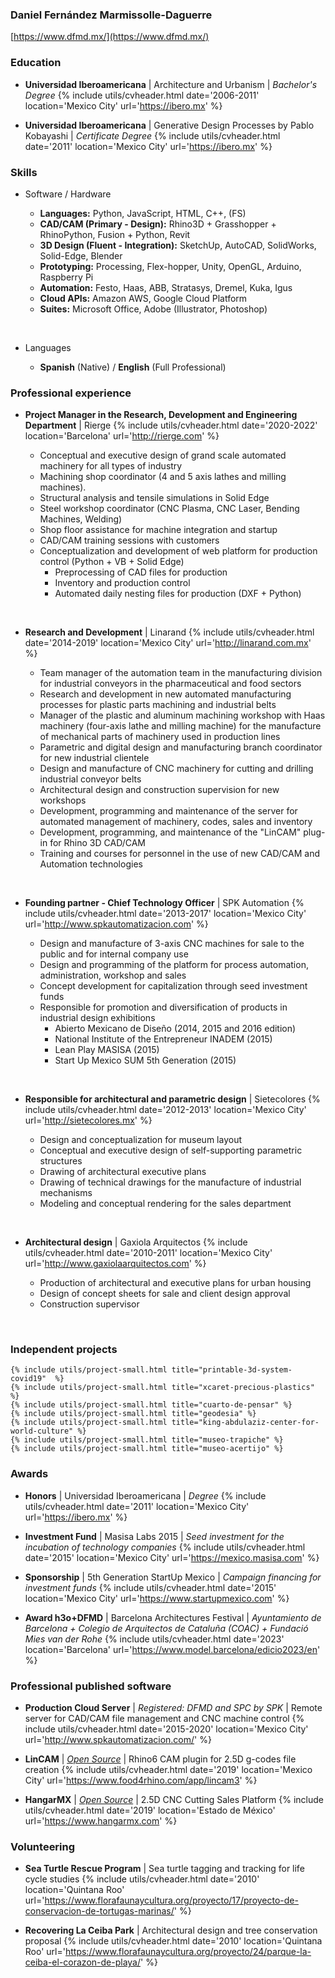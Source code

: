 ### Daniel Fernández Marmissolle-Daguerre

<!-- I specialize in the design and programming of parametric structures, software development and automated machinery manufacturing -->

<i class="fas fa-link"></i> [https://www.dfmd.mx/](https://www.dfmd.mx/)

### Education

  - **Universidad Iberoamericana** | Architecture and Urbanism | *Bachelor's Degree*
  {% include utils/cvheader.html date='2006-2011' location='Mexico City' url='https://ibero.mx' %}

  - **Universidad Iberoamericana** | Generative Design Processes by Pablo Kobayashi | *Certificate Degree*
  {% include utils/cvheader.html date='2011' location='Mexico City' url='https://ibero.mx' %}

### Skills

- Software / Hardware
  - **Languages:** Python, JavaScript, HTML, C++, (FS)
  - **CAD/CAM (Primary - Design):** Rhino3D + Grasshopper + RhinoPython, Fusion + Python, Revit
  - **3D Design (Fluent - Integration):** SketchUp, AutoCAD, SolidWorks, Solid-Edge, Blender
  - **Prototyping:** Processing, Flex-hopper, Unity, OpenGL, Arduino, Raspberry Pi
  - **Automation:** Festo, Haas, ABB, Stratasys, Dremel, Kuka, Igus
  - **Cloud APIs:** Amazon AWS, Google Cloud Platform
  - **Suites:** Microsoft Office, Adobe (Illustrator, Photoshop)
  <p class='blank-space'>&nbsp;</p>

- Languages
  - **Spanish** (Native) / **English** (Full Professional)

### Professional experience

  - **Project Manager in the Research, Development and Engineering Department** | Rierge
  {% include utils/cvheader.html date='2020-2022' location='Barcelona' url='http://rierge.com' %}

    - Conceptual and executive design of grand scale automated machinery for all types of industry
    - Machining shop coordinator (4 and 5 axis lathes and milling machines).
    - Structural analysis and tensile simulations in Solid Edge
    - Steel workshop coordinator (CNC Plasma, CNC Laser, Bending Machines, Welding)
    - Shop floor assistance for machine integration and startup
    - CAD/CAM training sessions with customers
    - Conceptualization and development of web platform for production control (Python + VB + Solid Edge)
      - Preprocessing of CAD files for production
      - Inventory and production control
      - Automated daily nesting files for production (DXF + Python)   
      <p class='blank-space'>&nbsp;</p>

  - **Research and Development** | Linarand
    {% include utils/cvheader.html date='2014-2019' location='Mexico City' url='http://linarand.com.mx' %}

    - Team manager of the automation team in the manufacturing division for industrial conveyors in the pharmaceutical and food sectors
    - Research and development in new automated manufacturing processes for plastic parts machining and industrial belts
    - Manager of the plastic and aluminum machining workshop with Haas machinery (four-axis lathe and milling machine) for the manufacture of mechanical parts of machinery used in production lines
    - Parametric and digital design and manufacturing branch coordinator for new industrial clientele
    - Design and manufacture of CNC machinery for cutting and drilling industrial conveyor belts
    - Architectural design and construction supervision for new workshops
    - Development, programming and maintenance of the server for automated management of machinery, codes, sales and inventory
    - Development, programming, and maintenance of the "LinCAM" plug-in for Rhino 3D CAD/CAM
    - Training and courses for personnel in the use of new CAD/CAM and Automation technologies
    <p class='blank-space'>&nbsp;</p>

  - **Founding partner - Chief Technology Officer** | SPK Automation
    {% include utils/cvheader.html date='2013-2017' location='Mexico City' url='http://www.spkautomatizacion.com' %}

    - Design and manufacture of 3-axis CNC machines for sale to the public and for internal company use
    - Design and programming of the platform for process automation, administration, workshop and sales
    - Concept development for capitalization through seed investment funds
    - Responsible for promotion and diversification of products in industrial design exhibitions
      - Abierto Mexicano de Diseño (2014, 2015 and 2016 edition)
      - National Institute of the Entrepreneur INADEM (2015)
      - Lean Play MASISA (2015)
      - Start Up Mexico SUM 5th Generation (2015)
      <p class='blank-space'>&nbsp;</p>

  - **Responsible for architectural and parametric design** | Sietecolores
    {% include utils/cvheader.html date='2012-2013' location='Mexico City' url='http://sietecolores.mx' %}

      - Design and conceptualization for museum layout
      - Conceptual and executive design of self-supporting parametric structures
      - Drawing of architectural executive plans
      - Drawing of technical drawings for the manufacture of industrial mechanisms
      - Modeling and conceptual rendering for the sales department
      <p class='blank-space'>&nbsp;</p>

  - **Architectural design** | Gaxiola Arquitectos
    {% include utils/cvheader.html date='2010-2011' location='Mexico City' url='http://www.gaxiolaarquitectos.com' %}

      - Production of architectural and executive plans for urban housing
      - Design of concept sheets for sale and client design approval
      - Construction supervisor
      <p class='blank-space'>&nbsp;</p>

### Independent projects

    {% include utils/project-small.html title="printable-3d-system-covid19"  %}
    {% include utils/project-small.html title="xcaret-precious-plastics" %}
    {% include utils/project-small.html title="cuarto-de-pensar" %}
    {% include utils/project-small.html title="geodesia" %}
    {% include utils/project-small.html title="king-abdulaziz-center-for-world-culture" %}
    {% include utils/project-small.html title="museo-trapiche" %}
    {% include utils/project-small.html title="museo-acertijo" %}

### Awards

  -  **Honors** | Universidad Iberoamericana | *Degree*
    {% include utils/cvheader.html date='2011' location='Mexico City' url='https://ibero.mx' %}

  - **Investment Fund** | Masisa Labs 2015 | *Seed investment for the incubation of technology companies*
    {% include utils/cvheader.html date='2015' location='Mexico City' url='https://mexico.masisa.com' %}

  -  **Sponsorship** | 5th Generation StartUp Mexico | *Campaign financing for investment funds*
    {% include utils/cvheader.html date='2015' location='Mexico City' url='https://www.startupmexico.com' %}
    
  - **Award h3o+DFMD** | Barcelona Architectures Festival | *Ayuntamiento de Barcelona + Colegio de Arquitectos de Cataluña (COAC) + Fundació Mies van der Rohe*
    {% include utils/cvheader.html date='2023' location='Barcelona' url='https://www.model.barcelona/edicio2023/en' %}

### Professional published software

  - **Production Cloud Server** | *Registered: DFMD and SPC by SPK* |  Remote server for CAD/CAM file management and CNC machine control
    {% include utils/cvheader.html date='2015-2020' location='Mexico City' url='http://www.spkautomatizacion.com/' %}   

  - **LinCAM** | [*Open Source*](https://github.com/dfmdmx/Rhino_LinCAM3) | Rhino6 CAM plugin for 2.5D g-codes file creation
    {% include utils/cvheader.html date='2019' location='Mexico City' url='https://www.food4rhino.com/app/lincam3' %}

  - **HangarMX** | [*Open Source*](https://github.com/dfmdmx/dfmdmx.store.io) | 2.5D CNC Cutting Sales Platform
    {% include utils/cvheader.html date='2019' location='Estado de México' url='https://www.hangarmx.com' %}

### Volunteering

  - **Sea Turtle Rescue Program** | Sea turtle tagging and tracking for life cycle studies
    {% include utils/cvheader.html date='2010' location='Quintana Roo' url='https://www.florafaunaycultura.org/proyecto/17/proyecto-de-conservacion-de-tortugas-marinas/' %}

  - **Recovering La Ceiba Park** | Architectural design and tree conservation proposal
    {% include utils/cvheader.html date='2010' location='Quintana Roo' url='https://www.florafaunaycultura.org/proyecto/24/parque-la-ceiba-el-corazon-de-playa/' %}
